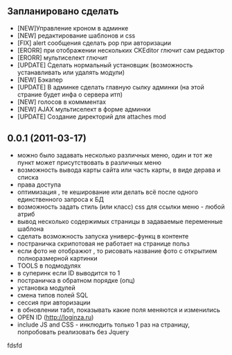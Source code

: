 ## Запланировано сделать

* [NEW]Управление кроном в админке
* [NEW] редактирование шаблонов и css
* [FIX] alert сообщения  сделать pop при авторизации
* [ERORR] при отображении нескольких CKEditor глючит сам редактор
* [ERORR] мультиселект глючит
* [UPDATE] Сделать нормальный установщик (возможность устанавливать или удалять модули)
* [NEW] Бэкапер
* [UPDATE] В админке сделать главную сылку админки (на этой страние будет инфа о сервера итп)
* [NEW] голосов в коммментах
* [NEW] AJAX мультиселект в форме админки
* [UPDATE] Создание директорий для attaches mod

## 0.0.1 (2011-03-17)

* можно было задавать несколько различных меню, один и тот же пункт может присутствовать в различных меню
* возможность вывода карты сайта или часть карты, в виде дерава и списка
* права доступа
* оптимизация , те кеширование или делать всё после одного единственного запроса к БД
* возможность задать стиль (или класс) css для ссылки меню - любой атриб
* вывод несколько содержимых страницы в задаваемые переменные шаблона 
* сделать возможность запуска универс-функц в контенте
* постраничка скрипотовая не работает на странице польз
* если фото не отображют , то рисовать название фото с открытием полноразмерной картинки
* TOOLS в подмодулях
* в суперинк если ID выводится то 1
* постраничка в обратном порядке (опц)
* установка модулей
* смена типов полей SQL
* сессия при авторизации
* в обновлении табл, показывать какие поля меняются и  изменились
* OPEN ID (http://loginza.ru)
* include JS and CSS - инклюдить только 1 раз на страницу, попробовать реализовать без Jquery

fdsfd
